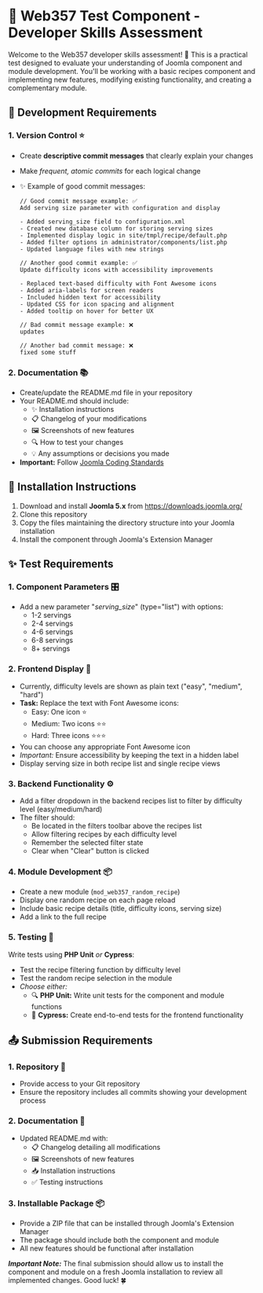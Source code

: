 # 🚀 Web357 Test Component - Developer Skills Assessment

Welcome to the Web357 developer skills assessment! 👋 This is a practical test designed to evaluate your understanding of Joomla component and module development. You'll be working with a basic recipes component and implementing new features, modifying existing functionality, and creating a complementary module.

## 📝 Development Requirements

### 1. Version Control ⭐

-   Create **descriptive commit messages** that clearly explain your changes
-   Make _frequent, atomic commits_ for each logical change
-   ✨ Example of good commit messages:

    ```
    // Good commit message example: ✅
    Add serving size parameter with configuration and display

    - Added serving_size field to configuration.xml
    - Created new database column for storing serving sizes
    - Implemented display logic in site/tmpl/recipe/default.php
    - Added filter options in administrator/components/list.php
    - Updated language files with new strings

    // Another good commit example: ✅
    Update difficulty icons with accessibility improvements

    - Replaced text-based difficulty with Font Awesome icons
    - Added aria-labels for screen readers
    - Included hidden text for accessibility
    - Updated CSS for icon spacing and alignment
    - Added tooltip on hover for better UX

    // Bad commit message example: ❌
    updates

    // Another bad commit message: ❌
    fixed some stuff
    ```

### 2. Documentation 📚

-   Create/update the README.md file in your repository
-   Your README.md should include:
    -   ✨ Installation instructions
    -   📋 Changelog of your modifications
    -   🖼️ Screenshots of new features
    -   🔍 How to test your changes
    -   💡 Any assumptions or decisions you made
-   **Important:** Follow [Joomla Coding Standards](https://developer.joomla.org/coding-standards/basic-guidelines.html)

## 🔧 Installation Instructions

1. Download and install **Joomla 5.x** from https://downloads.joomla.org/
2. Clone this repository
3. Copy the files maintaining the directory structure into your Joomla installation
4. Install the component through Joomla's Extension Manager

## ✨ Test Requirements

### 1. Component Parameters 🎛️

-   Add a new parameter "_serving_size_" (type="list") with options:
    -   1-2 servings
    -   2-4 servings
    -   4-6 servings
    -   6-8 servings
    -   8+ servings

### 2. Frontend Display 🎨

-   Currently, difficulty levels are shown as plain text ("easy", "medium", "hard")
-   **Task:** Replace the text with Font Awesome icons:
    -   Easy: One icon ⭐
    -   Medium: Two icons ⭐⭐
    -   Hard: Three icons ⭐⭐⭐
-   You can choose any appropriate Font Awesome icon
-   _Important:_ Ensure accessibility by keeping the text in a hidden label
-   Display serving size in both recipe list and single recipe views

### 3. Backend Functionality ⚙️

-   Add a filter dropdown in the backend recipes list to filter by difficulty level (easy/medium/hard)
-   The filter should:
    -   Be located in the filters toolbar above the recipes list
    -   Allow filtering recipes by each difficulty level
    -   Remember the selected filter state
    -   Clear when "Clear" button is clicked

### 4. Module Development 📦

-   Create a new module (`mod_web357_random_recipe`)
-   Display one random recipe on each page reload
-   Include basic recipe details (title, difficulty icons, serving size)
-   Add a link to the full recipe

### 5. Testing 🧪

Write tests using **PHP Unit** _or_ **Cypress**:

-   Test the recipe filtering function by difficulty level
-   Test the random recipe selection in the module
-   _Choose either:_
    -   🔍 **PHP Unit:** Write unit tests for the component and module functions
    -   🔄 **Cypress:** Create end-to-end tests for the frontend functionality

## 📤 Submission Requirements

### 1. Repository 📁

-   Provide access to your Git repository
-   Ensure the repository includes all commits showing your development process

### 2. Documentation 📝

-   Updated README.md with:
    -   📋 Changelog detailing all modifications
    -   🖼️ Screenshots of new features
    -   📥 Installation instructions
    -   ✅ Testing instructions

### 3. Installable Package 📦

-   Provide a ZIP file that can be installed through Joomla's Extension Manager
-   The package should include both the component and module
-   All new features should be functional after installation

**_Important Note:_** The final submission should allow us to install the component and module on a fresh Joomla installation to review all implemented changes. Good luck! 🍀
